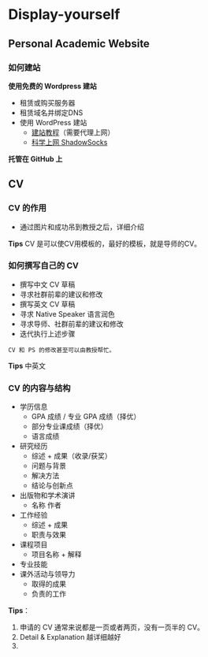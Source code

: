# Display-yourself

## Personal Academic Website ##

### 如何建站 ###

**使用免费的 Wordpress 建站**

- 租赁或购买服务器
- 租赁域名并绑定DNS
- 使用 WordPress 建站
  - [建站教程](https://wordpress.org/)（需要代理上网）
  - [科学上网 ShadowSocks](https://github.com/zhaoweih/Shadowsocks-Tutorial)

**托管在 GitHub 上**

## CV ##
### CV 的作用 ###
- 通过图片和成功吊到教授之后，详细介绍

**Tips** CV 是可以使CV用模板的，最好的模板，就是导师的CV。

### 如何撰写自己的 CV ###

- 撰写中文 CV 草稿
- 寻求社群前辈的建议和修改
- 撰写英文 CV 草稿
- 寻求 Native Speaker 语言润色
- 寻求导师、社群前辈的建议和修改
- 迭代执行上述步骤
~~~
CV 和 PS 的修改甚至可以由教授帮忙。
~~~
**Tips** 中英文

### CV 的内容与结构 ###
- 学历信息
  - GPA 成绩 / 专业 GPA 成绩（择优）
  - 部分专业课成绩（择优）
  - 语言成绩
- 研究经历
  - 综述 + 成果（收录/获奖） 
  - 问题与背景
  - 解决方法
  - 结论与创新点
- 出版物和学术演讲
  - 名称 作者
 - 工作经验
   - 综述 + 成果
   - 职责与效果
 - 课程项目
   - 项目名称 + 解释
 - 专业技能
 - 课外活动与领导力
   - 取得的成果
   - 负责的工作

**Tips**： 
1. 申请的 CV 通常来说都是一页或者两页，没有一页半的 CV。
2. Detail & Explanation 越详细越好
3. 

